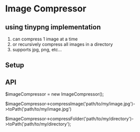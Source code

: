 # Image Compressor

## using tinypng implementation
1. can compress 1 image at a time
2. or recursively compress all images in a directory
3. supports jpg, png, etc...

## Setup

## API
$imageCompressor = new ImageCompressor();

$imageCompressor->compressImage('path/to/my/image.jpg')->toPath('path/to/my/image.jpg')

$imageCompressor->compressFolder('path/to/my/directory')->toPath('path/to/my/directory');